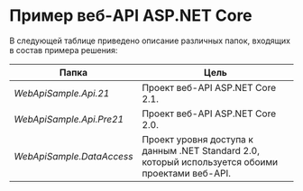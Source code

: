 # <a name="aspnet-core-web-api-sample"></a>Пример веб-API ASP.NET Core

В следующей таблице приведено описание различных папок, входящих в состав примера решения:

|              Папка              |                                        Цель                                        |
|----------------------------------|---------------------------------------------------------------------------------------|
|   *WebApiSample.Api.21*   |                         Проект веб-API ASP.NET Core 2.1.                          |
| *WebApiSample.Api.Pre21*  |                         Проект веб-API ASP.NET Core 2.0.                          |
| *WebApiSample.DataAccess* | Проект уровня доступа к данным .NET Standard 2.0, который используется обоими проектами веб-API. |


